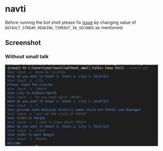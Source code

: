 # navti 

Before runnnig the bot shell please fix [issue](https://forum.rasa.com/t/error-asyncio-task-exception-was-never-retrieve/15511/6) by changing value of `DEFAULT_STREAM_READING_TIMEOUT_IN_SECONDS` as mentioned.

## Screenshot 
### Without small talk 
![screenshot_without_small_talk.png](screenshot_without_small_talk.png)